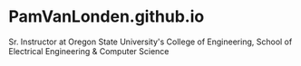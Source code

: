 # PamVanLonden.github.io
Sr. Instructor at Oregon State University's College of Engineering, School of Electrical Engineering &amp; Computer Science

